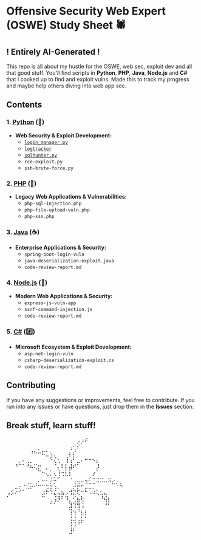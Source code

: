 # Offensive Security Web Expert (OSWE) Study Sheet 🕷️
## ! Entirely AI-Generated !

This repo is all about my hustle for the OSWE, web sec, exploit dev and all that good stuff. You'll find scripts in **Python**, **PHP**, **Java**, **Node.js** and **C#** that I cooked up to find and exploit vulns. Made this to track my progress and maybe help others diving into web app sec.

## Contents

### **1. [Python](https://github.com/ahmetartuc/OSWE/blob/main/Python/) (🐍)**
- **Web Security & Exploit Development:**
  - [`login_manager.py`](https://github.com/ahmetartuc/OSWE/blob/main/Python/login_manager.py)
  - [`logtracker`](https://github.com/ahmetartuc/OSWE/tree/main/Python/logtracker)
  - [`sqlhunter.py`](https://github.com/ahmetartuc/OSWE/tree/main/Python/sqlhunter.py)
  - `rce-exploit.py`
  - `ssh-brute-force.py`
  
### **2. [PHP](https://github.com/ahmetartuc/OSWE/blob/main/PHP) (🐘)**
- **Legacy Web Applications & Vulnerabilities:**
  - `php-sql-injection.php`
  - `php-file-upload-vuln.php`
  - `php-xss.php`
  
### **3. [Java](https://github.com/ahmetartuc/OSWE/blob/main/Java) (☕)**
- **Enterprise Applications & Security:**
  - `spring-boot-login-vuln`
  - `java-deserialization-exploit.java`
  - `code-review-report.md`

### **4. [Node.js](https://github.com/ahmetartuc/OSWE/blob/main/node.js) (🚀)**
- **Modern Web Applications & Security:**
  - `express-js-vuln-app`
  - `ssrf-command-injection.js`
  - `code-review-report.md`

### **5. [C#](https://github.com/ahmetartuc/OSWE/blob/main/C#) (#️⃣)**
- **Microsoft Ecosystem & Exploit Development:**
  - `asp-net-login-vuln`
  - `csharp-deserialization-exploit.cs`
  - `code-review-report.md`

## Contributing

If you have any suggestions or improvements, feel free to contribute. If you run into any issues or have questions, just drop them in the **Issues** section.

## Break stuff, learn stuff!


⠀⠀⠀⠀⠀⠀⠀⠀⠀⠀⠀⠀⠀⠀⠀⠀⠀⠀⡠⡰⠞⠀⠀⠀⠀⠀⠀⠀⠀⠀
⠀⠀⠀⠀⠀⠀⠀⠀⡀⠀⠀⠀⠀⠀⠀⠀⢠⢊⠎⠀⠀⠀⠀⠀⠀⠀⠀⠀⠀⠀
⠀⠀⠀⠀⠀⠀⠘⠓⠒⠯⣁⢢⡀⠀⠀⠀⡆⡎⠀⠀⠀⠀⠀⠀⠀⠀⠀⠀⠀⠀
⠀⠀⠀⡀⠄⢀⡀⠀⠀⠀⠀⠙⢌⢂⠀⢸⢠⠃⣀⠄⠒⠒⠢⡄⠀⠀⠀⠀⠀⠀
⠀⠀⠘⠉⠁⠚⠦⢍⡒⠀⡀⠀⠈⡄⠇⡇⣼⠞⠁⠀⠀⠀⠀⡸⠀⠀⠀⠀⠀⠀
⠀⠀⠀⠀⠀⠀⠀⠀⠉⠒⢄⡁⢄⢸⢒⣇⡇⠀⠀⠀⠀⠀⡴⠁⠀⠀⠀⠀⠀⠀
⠀⠀⠀⠀⠀⠀⠀⠀⡀⠤⠄⡸⠥⠋⠀⠀⠐⢀⣀⣀⢤⠎⠒⣒⣒⣀⣲⡠⢀⠀
⠀⠀⣀⡤⠐⣊⡥⠜⠒⠒⢒⣳⢡⡀⠀⠀⠀⡼⡾⠖⣈⣉⡉⠀⠀⠀⠀⠉⠑⠳
⢠⡪⠔⠊⠁⠀⠀⠀⠀⣰⠗⠹⣌⢤⣦⡠⢺⣝⢏⠒⠓⠠⠴⢅⣂⣄⠀⠀⠀⠀
⠁⠀⠀⠀⠀⠀⠀⠀⠀⠉⠀⢀⢨⡻⠃⠹⡀⢊⣦⢗⠀⠀⠀⠀⠘⢮⡆⠀⠀⠀
⠀⠀⠀⠀⠀⠀⠀⠀⠀⠀⠀⠉⠁⠀⠀⠀⣹⢹⢻⢨⠀⠀⠀⠀⠀⠘⠃⠀⠀⠀
⠀⠀⠀⠀⠀⠀⠀⠀⠀⠀⠀⠀⠀⠀⠀⠀⢹⢲⠘⣆⡆⠀⠀⠀⠀⠀⠀⠀⠀⠀
⠀⠀⠀⠀⠀⠀⠀⠀⠀⠀⠀⠀⠀⠀⠀⠀⢸⣸⢀⣇⠃⠀⠀⠀⠀⠀⠀⠀⠀⠀
⠀⠀⠀⠀⠀⠀⠀⠀⠀⠀⠀⠀⠀⠀⠀⠀⢸⢸⠘⠁⠀⠀⠀⠀⠀⠀⠀⠀⠀⠀
⠀⠀⠀⠀⠀⠀⠀⠀⠀⠀⠀⠀⠀⠀⠀⠀⣸⠃⠀⠀⠀⠀⠀⠀⠀⠀⠀⠀⠀⠀
